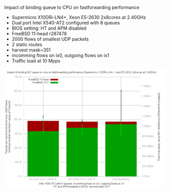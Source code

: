Impact of binding queue to CPU on fastforwarding performance
  - Supermicro X10DRi-LN4+, Xeon E5-2630 2x8cores at 2.40GHz
  - Dual port Intel X540-AT2 configured with 8 queues
  - BIOS setting: HT and APM disabled
  - FreeBSD 11-head r287478
  - 2000 flows of smallest UDP packets
  - 2 static routes
  - harvest mask=351
  - incomming flows on ix0, outgoing flows on ix1 
  - Traffic load at 10 Mpps

![Impact of binding queue to CPU on fastforwarding performance on FreeBSD 11-head r287478](graph.png)
